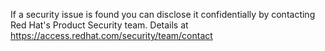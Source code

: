 If a security issue is found you can disclose it confidentially by contacting Red Hat's Product Security team. Details at https://access.redhat.com/security/team/contact
